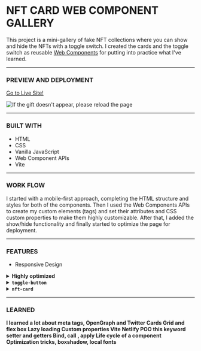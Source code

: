 # NFT CARD WEB COMPONENT GALLERY

This project is a mini-gallery of fake NFT collections where you can show and hide the NFTs with a toggle switch. I created the cards and the toggle switch as reusable [Web Components](https://developer.mozilla.org/en-US/docs/Web/Web_Components) for putting into practice what I've learned.

<hr/>

<h3>PREVIEW AND DEPLOYMENT</h3>

[Go to Live Site!](https://nft-card-web-component.netlify.app/)

![If the gift doesn't appear, please reload the page](https://res.cloudinary.com/docbyxdd1/image/upload/r_12/e_loop/v1671423118/projects/Github/NFT-card-web-component-gallery/nft-card-blur.webp)

<hr/>

<h3>BUILT WITH</h3>

- HTML
- CSS
- Vanilla JavaScript
- Web Component APIs
- Vite

<hr/>

<h3>WORK FLOW</h3>

I started with a mobile-first approach, completing the HTML structure and styles for both of the components. Then I used the Web Components APIs to create my custom elements (tags) and set their attributes and CSS custom properties to make them highly customizable. After that, I added the show/hide functionality and finally started to optimize the page for deployment.

<hr/>

<h3>FEATURES</h3>

- Responsive Design

<details><summary><b>Highly optimized<b></summary>

####

![If the gift doesn't appear, please reload the page](https://res.cloudinary.com/docbyxdd1/image/upload/v1671438099/r_12/e_loop/projects/Github/NFT-card-web-component-gallery/speed-insights_njjm9n.webp)

</details>



<details><summary><code>toggle-button</code></summary>

  #### 

  You could add a new toggle switch by adding the custom tag `<toggle-button>`.

  ```html
  <toggle-button></toggle-button>
  ```

  The default view is this, then you could tweak it with specific CSS custom properties and HTML attributes.

  ![Toogle switch](https://res.cloudinary.com/docbyxdd1/image/upload/r_12/v1671426351/projects/Github/NFT-card-web-component-gallery/default-toggle-button_kqd2vn.webp)
  ![Toggle switch active](https://res.cloudinary.com/docbyxdd1/image/upload/r_12/v1671427372/projects/Github/NFT-card-web-component-gallery/default-active_c9jyk1.webp)

  For having something like this, the code would be

  ![Toogle switch cutomized](https://res.cloudinary.com/docbyxdd1/image/upload/r_12/v1671427118/projects/Github/NFT-card-web-component-gallery/custom-toggle-button_e6vzaz.webp)
  ![Toggle switch cutomized active](https://res.cloudinary.com/docbyxdd1/image/upload/r_12/v1671427118/projects/Github/NFT-card-web-component-gallery/custom-toggle-button-active_baohgl.webp)

  ```html
  <toggle-button class="toggle-btn" left-word="Show" right-word="Hide"></toggle-button>
  ```

  ```css
  .toggle-btn {
  --bar-width: 70px;
  --bar-height: 32px;
  --circle-dimensions: 20px;
  --circle-left-margin-adjustment: 10px;
  --translate-x-adjustment: 32px;
  --bar-bg: #14263d;
  --bar-bg-checked: white;
  --circle-bg: white;
  --circle-bg-checked: black;
  }
  ```

  Also, it has a custom-checked attribute with its respective getter and setter methods. That way, it can actually be useful and used for interactivity.
  Here is what happens in the browser when the toggle switch is clicked "On" and "Off".

  ![If the gift doesn't appear, please reload the page](https://res.cloudinary.com/docbyxdd1/image/upload/r_12/e_loop/v1671432081/projects/Github/NFT-card-web-component-gallery/cheked-gif_uluvdc.webp)
  </details>

<details><summary><code>nft-card</code></summary>
  
  <hr/>
  
  The nft-card component is not as customizable as the toggle switch component, but you can modify its content with the following HTML attributes
  
  ```html
    <nft-card img="" nft-title="" description="" price="" time="" user-name="" user-img=""></nft-card>
  ```
  
  For having something like this, you'll just need the following code
  
  ![Astronaut card](https://res.cloudinary.com/docbyxdd1/image/upload/r_12/v1671433446/projects/Github/NFT-card-web-component-gallery/astronaut-screen_cizcej.webp)
  
  ```html
    <nft-card
      img="/images/astronaut.webp"
      nft-title="Mars Landing"
      description="Travel and discover new worlds. Be the first to leave your mark."
      price="0.498"
      time="34"
      user-name="Daniel Triana"
      user-img="/images/foto-perfil.png"
    ></nft-card>
  ```
  
</details>
  
<hr/>

<h3>LEARNED</h3>

I learned a lot about meta tags, OpenGraph and Twitter Cards
Grid and flex box
Lazy loading
Custom properties
Vite
Netlify
POO
this keyword
setter and getters
Bind, call , apply
Life cycle of a component
Optimization tricks, boxshadow, local fonts
